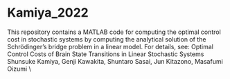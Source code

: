 # Kamiya_2022
This repository contains a MATLAB code for computing the optimal control cost in stochastic systems by computing the analytical solution of the Schrödinger’s bridge problem in a linear model. 
For details, see: Optimal Control Costs of Brain State Transitions in Linear
Stochastic Systems \
Shunsuke Kamiya, Genji Kawakita, Shuntaro Sasai, Jun Kitazono, Masafumi Oizumi \
